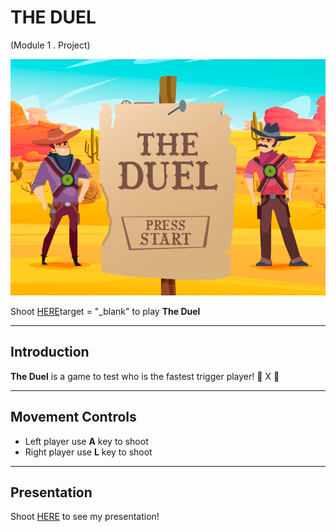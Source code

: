 # THE DUEL

(Module 1 . Project)

![Start Screen](./images/startscreen.png)

Shoot [HERE](https://paulobart.github.io/the-duel/)target = "_blank" to play **The Duel**

---

## Introduction

**The Duel** is a game to test who is the fastest trigger player! :gun: X :gun:

---

## Movement Controls

- Left player use **A** key to shoot
- Right player use **L** key to shoot

---

## Presentation

Shoot [HERE](https://slides.com/pauloduarte/deck/live) to see my presentation!
